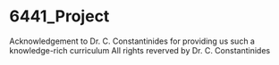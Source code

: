# 6441_Project

Acknowledgement to Dr. C. Constantinides for providing us such a knowledge-rich curriculum
All rights reverved by Dr. C. Constantinides

